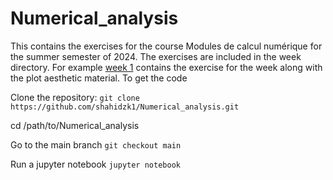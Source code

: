 # Numerical_analysis
This contains the exercises for the course Modules de calcul numérique for the summer semester of 2024. The exercises are included in the week directory. For example [week 1](https://github.com/shahidzk1/Numerical_analysis/tree/main/week1) contains the exercise for the week along with the plot aesthetic material.
To get the code 

Clone the repository:
      ```
      git clone https://github.com/shahidzk1/Numerical_analysis.git
      ```

cd /path/to/Numerical_analysis

Go to the main branch
      ```
      git checkout main
      ```
      
Run a jupyter notebook
      ```
      jupyter notebook
      ```
